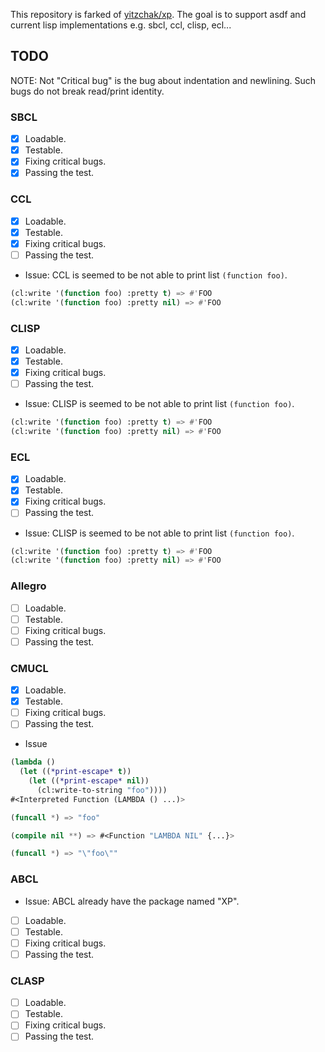 This repository is farked of [yitzchak/xp](https://github.com/yitzchak/xp).
The goal is to support asdf and current lisp implementations e.g. sbcl, ccl, clisp, ecl...

## TODO
NOTE: Not "Critical bug" is the bug about indentation and newlining.
Such bugs do not break read/print identity.

### SBCL
* [x] Loadable.
* [x] Testable.
* [x] Fixing critical bugs.
* [x] Passing the test.

### CCL
* [x] Loadable.
* [x] Testable.
* [x] Fixing critical bugs.
* [ ] Passing the test.

* Issue: CCL is seemed to be not able to print list `(function foo)`.

```lisp
(cl:write '(function foo) :pretty t) => #'FOO
(cl:write '(function foo) :pretty nil) => #'FOO
```

### CLISP
* [x] Loadable.
* [x] Testable.
* [x] Fixing critical bugs.
* [ ] Passing the test.

* Issue: CLISP is seemed to be not able to print list `(function foo)`.

```lisp
(cl:write '(function foo) :pretty t) => #'FOO
(cl:write '(function foo) :pretty nil) => #'FOO
```

### ECL
* [x] Loadable.
* [x] Testable.
* [x] Fixing critical bugs.
* [ ] Passing the test.

* Issue: CLISP is seemed to be not able to print list `(function foo)`.

```lisp
(cl:write '(function foo) :pretty t) => #'FOO
(cl:write '(function foo) :pretty nil) => #'FOO
```

### Allegro
* [ ] Loadable.
* [ ] Testable.
* [ ] Fixing critical bugs.
* [ ] Passing the test.

### CMUCL
* [x] Loadable.
* [x] Testable.
* [ ] Fixing critical bugs.
* [ ] Passing the test.

* Issue

```lisp
(lambda ()
  (let ((*print-escape* t))
    (let ((*print-escape* nil))
      (cl:write-to-string "foo"))))
#<Interpreted Function (LAMBDA () ...)>

(funcall *) => "foo"

(compile nil **) => #<Function "LAMBDA NIL" {...}>

(funcall *) => "\"foo\""
```

### ABCL
* Issue: ABCL already have the package named "XP".
* [ ] Loadable.
* [ ] Testable.
* [ ] Fixing critical bugs.
* [ ] Passing the test.

### CLASP
* [ ] Loadable.
* [ ] Testable.
* [ ] Fixing critical bugs.
* [ ] Passing the test.
